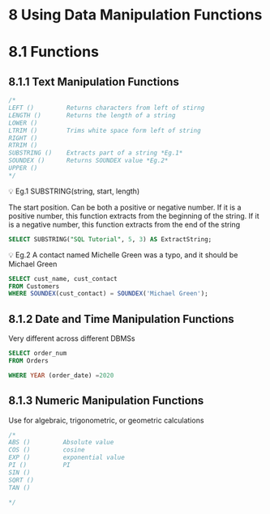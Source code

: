 # 8 Using Data Manipulation Functions

# 8.1 Functions

## 8.1.1 Text Manipulation Functions

```sql
/*
LEFT ()         Returns characters from left of stirng
LENGTH ()       Returns the length of a string
LOWER ()        
LTRIM ()        Trims white space form left of string
RIGHT ()
RTRIM ()
SUBSTRING ()    Extracts part of a string *Eg.1*
SOUNDEX ()      Returns SOUNDEX value *Eg.2*
UPPER ()
*/
```

<aside>
💡 Eg.1  SUBSTRING(string, start, length)

</aside>

The start position. Can be both a positive or negative number. If it is a positive number, this function extracts from the beginning of the string. If it is a negative number, this function extracts from the end of the string

```sql
SELECT SUBSTRING("SQL Tutorial", 5, 3) AS ExtractString;
```

<aside>
💡 Eg.2 A contact named Michelle Green was a typo, and it should be Michael Green

</aside>

```sql
SELECT cust_name, cust_contact
FROM Customers
WHERE SOUNDEX(cust_contact) = SOUNDEX('Michael Green');
```

## 8.1.2 Date and Time Manipulation Functions

Very different across different DBMSs

```sql
SELECT order_num
FROM Orders

WHERE YEAR (order_date) =2020
```

## 8.1.3 Numeric Manipulation Functions

Use for algebraic, trigonometric, or geometric calculations 

```sql
/*
ABS ()         Absolute value
COS ()         cosine
EXP ()         exponential value
PI ()          PI
SIN ()
SQRT ()
TAN ()       

*/
```